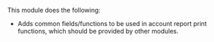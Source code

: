 This module does the following:

- Adds common fields/functions to be used in account report print
  functions, which should be provided by other modules.
